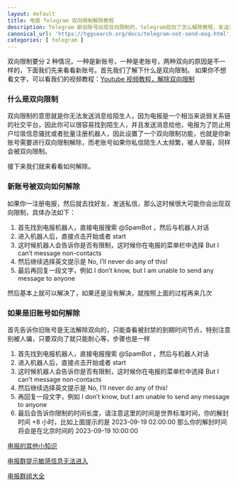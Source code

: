 ```yaml
---
layout: default
title: 电报 Telegram 双向限制解除教程
description: Telegram 新旧账号出现双向限制的，telegram双向了怎么解除教程，发送消息会提示一个红色感叹号，也就是无法发送消息给陌生人，其次如果你私信太频繁，被人举报，那么你也将会被双向限制，那么具体怎么解决呢，我们来看下教程。
canonical_url: 'https://tggsearch.org/docs/telegram-not-send-msg.html'
categories: [ telegram ]
---
```

双向限制要分 2 种情况，一种是新账号，一种是老账号，两种双向的原因是不一样的，下面我们先来看看新账号。首先我们了解下什么是双向限制。
如果你不想看文字，可以看我们的视频教程：[Youtube 视频教程，解除双向限制](./302.html?target=https://youtu.be/SW2vg3h667A)

### 什么是双向限制
双向限制的意思就是你无法发送消息给陌生人，因为电报是一个相当来说弱关系链的社交平台，因此你可以很容易找到陌生人，并且发送消息给他，电报为了防止用户垃圾信息骚扰或者批量注册机器人，因此设置了一个双向限制功能，也就是你新账号需要进行双向限制解除，而老账号如果你私信陌生人太频繁，被人举报，同样会被双向限制。

接下来我们就来看看如何解除。

### 新账号被双向如何解除
如果你一注册电报，然后就去找好友，发送私信，那么这时候很大可能你会出现双向限制，具体办法如下：

1. 首先找到电报机器人，直接电报搜索 @SpamBot ，然后与机器人对话
2. 进入机器人后，直接点击开始或者 start
3. 这时候机器人会告诉你是否有限制，这时候你在电报的菜单栏中选择 But I can’t message non-contacts
4. 然后继续选择英文提示是 No, I’ll never do any of this!
5. 最后再回复一段文字，例如 I don’t know, but I am unable to send any message to anyone

然后基本上就可以解决了，如果还是没有解决，就按照上面的过程再来几次

### 如果是旧账号如何解除
首先告诉你旧账号是无法解除双向的，只能查看被封禁的到期时间节点，特别注意别被人骗，只要双向了就只能耐心等，步骤也是一样

1. 首先找到电报机器人，直接电报搜索 @SpamBot ，然后与机器人对话
2. 进入机器人后，直接点击开始或者 start
3. 这时候机器人会告诉你是否有限制，这时候你在电报的菜单栏中选择 But I can’t message non-contacts
4. 然后继续选择英文提示是 No, I’ll never do any of this!
5. 再回复一段文字，例如 I don’t know, but I am unable to send any message to anyone
6. 最后会告诉你限制的时间长度，请注意这里的时间是世界标准时间，你的解封时间 +8 小时，比如上面提示的是 2023-09-19 02:00:00 那么你的解封时间将会是在北京时间的 2023-09-19 10:00:00

[电报的其他小知识](/telegram.html)

[电报群提示敏感信息无法进入](./telegram-group-spc.html)

[电报群组大全](./telegram-group-index.html)